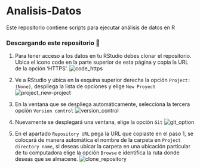 # Analisis-Datos
Este repositorio contiene scripts para ejecutar análisis de datos en R

### Descargando este repositorio 🔽
1. Para tener acceso a los datos en tu RStudio debes clonar el repositorio. Ubica el icono code en la parte superior de esta página y copia la URL de la opción ‘HTTPS’. 
![code_https](https://1.bp.blogspot.com/-C3PTF_S7P0A/YLu6SzycxCI/AAAAAAABZeo/oBqXs5HLq8kCg2-EIf6Gn6bTujn_k8AdwCLcBGAsYHQ/s423/01.png)

2. Ve a RStudio y ubica en la esquina superior derecha la opción ```Project: (None)```, despliega la lista de opciones y elige ```New Proyect```
![project_new-project](https://intro2r.com/images/new_proj1.png)

3. En la ventana que se despliega automáticamente, selecciona la tercera opción ```Version control```
![version_control](https://book.cds101.com/img/clone_step_3.png)

4. Nuevamente se desplegará una ventana, elige la opción ```Git```
![git_option](https://miro.medium.com/max/1066/1*CaCAtk_TdS84mZNQSrI3ng.jpeg)

5. En el apartado ```Repository URL``` pega la URL que copiaste en el paso 1, se colocará de manera automática el nombre de la carpeta en ```Project directory name```, si deseas ubicar la carpeta en una ubicación particular de tu computadora elige la opción ```Browse``` e identifica la ruta donde deseas que se almacene. 
![clone_repository](https://experimentalbehaviour.files.wordpress.com/2018/01/screenshot6.png?w=584)
